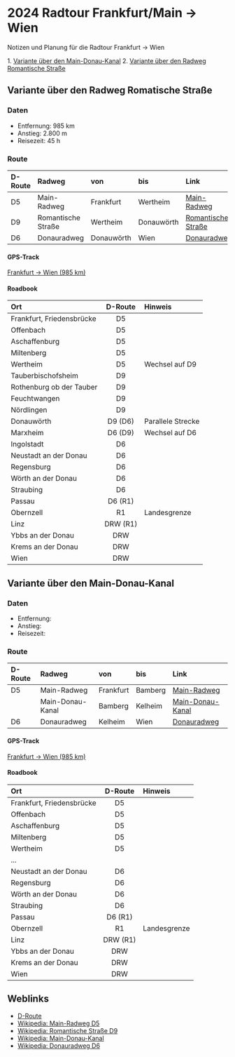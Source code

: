 [modeline]: # ( vim: set fenc=utf-8 filetype=markdown ts=3 sts=3 sw=3 expandtab: )
# 2024 Radtour Frankfurt/Main -> Wien

Notizen und Planung für die Radtour Frankfurt -> Wien

1. [Variante über den Main-Donau-Kanal](#variante_1)
2. [Variante über den Radweg Romantische Straße](#variante_2)

## <a name="variante_1" />Variante über den Radweg Romatische Straße

### Daten

- Entfernung: 985 km
- Anstieg: 2.800 m
- Reisezeit: 45 h

### Route

| D-Route | Radweg             | von        | bis        | Link                                                                            |
|:--------|:-------------------|:-----------|:-----------|:--------------------------------------------------------------------------------|
| D5      | Main-Radweg        | Frankfurt  | Wertheim   | [Main-Radweg](https://de.wikipedia.org/wiki/Main-Radweg)                        |
| D9      | Romantische Straße | Wertheim   | Donauwörth | [Romantische Straße](https://de.wikipedia.org/wiki/Romantische_Straße)          |  
| D6      | Donauradweg        | Donauwörth | Wien       | [Donauradweg](https://de.wikipedia.org/wiki/Donauradweg_(D6))                   |

#### GPS-Track
[Frankfurt -> Wien (985 km)](2024-radtour-wien_01.gpx)

#### Roadbook

| Ort                       | D-Route  | Hinweis           |
|:--------------------------|:--------:|:------------------|
| Frankfurt, Friedensbrücke | D5       |                   | 
| Offenbach                 | D5       |                   |
| Aschaffenburg             | D5       |                   |
| Miltenberg                | D5       |                   |
| Wertheim                  | D5       | Wechsel auf D9    |
| Tauberbischofsheim        | D9       |                   | 
| Rothenburg ob der Tauber  | D9       |                   |
| Feuchtwangen              | D9       |                   |
| Nördlingen                | D9       |                   |
| Donauwörth                | D9 (D6)  | Parallele Strecke |
| Marxheim                  | D6 (D9)  | Wechsel auf D6    |
| Ingolstadt                | D6       |                   |  
| Neustadt an der Donau     | D6       |                   | 
| Regensburg                | D6       |                   |
| Wörth an der Donau        | D6       |                   |
| Straubing                 | D6       |                   |
| Passau                    | D6 (R1)  |                   |
| Obernzell                 | R1       | Landesgrenze      |
| Linz                      | DRW (R1) |                   | 
| Ybbs an der Donau         | DRW      |                   |
| Krems an der Donau        | DRW      |                   |
| Wien                      | DRW      |                   |

## <a name="variante_2" />Variante über den Main-Donau-Kanal

### Daten

- Entfernung: 
- Anstieg: 
- Reisezeit:

### Route

| D-Route | Radweg             | von        | bis        | Link                                                                            |
|:--------|:-------------------|:-----------|:-----------|:--------------------------------------------------------------------------------|
| D5      | Main-Radweg        | Frankfurt  | Bamberg    | [Main-Radweg](https://de.wikipedia.org/wiki/Main-Radweg)                        |
|         | Main-Donau-Kanal   | Bamberg    | Kelheim    | [Main-Donau-Kanal](https://de.wikipedia.org/wiki/Main-Donau-Kanal)              |
| D6      | Donauradweg        | Kelheim    | Wien       | [Donauradweg](https://de.wikipedia.org/wiki/Donauradweg_(D6))                   |

#### GPS-Track
[Frankfurt -> Wien (985 km)](2024-radtour-wien_02.gpx)

#### Roadbook

| Ort                       | D-Route  | Hinweis           |
|:--------------------------|:--------:|:------------------|
| Frankfurt, Friedensbrücke | D5       |                   | 
| Offenbach                 | D5       |                   |
| Aschaffenburg             | D5       |                   |
| Miltenberg                | D5       |                   |
| Wertheim                  | D5       |                   |
|  ...                      |          |                   |
| Neustadt an der Donau     | D6       |                   | 
| Regensburg                | D6       |                   |
| Wörth an der Donau        | D6       |                   |
| Straubing                 | D6       |                   |
| Passau                    | D6 (R1)  |                   |
| Obernzell                 | R1       | Landesgrenze      |
| Linz                      | DRW (R1) |                   | 
| Ybbs an der Donau         | DRW      |                   |
| Krems an der Donau        | DRW      |                   |
| Wien                      | DRW      |                   |


## Weblinks

- [D-Route](https://de.wikipedia.org/wiki/D-Route)
- [Wikipedia: Main-Radweg D5](https://de.wikipedia.org/wiki/Main-Radweg)
- [Wikipedia: Romantische Straße D9](https://de.wikipedia.org/wiki/Romantische_Straße)
- [Wikipedia: Main-Donau-Kanal](https://de.wikipedia.org/wiki/Main-Donau-Kanal)
- [Wikipedia: Donauradweg D6](https://de.wikipedia.org/wiki/Donauradweg_(D6))
